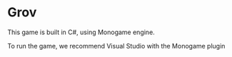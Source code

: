 # Grov

This game is built in C#, using Monogame engine.

To run the game, we recommend Visual Studio with the Monogame plugin
